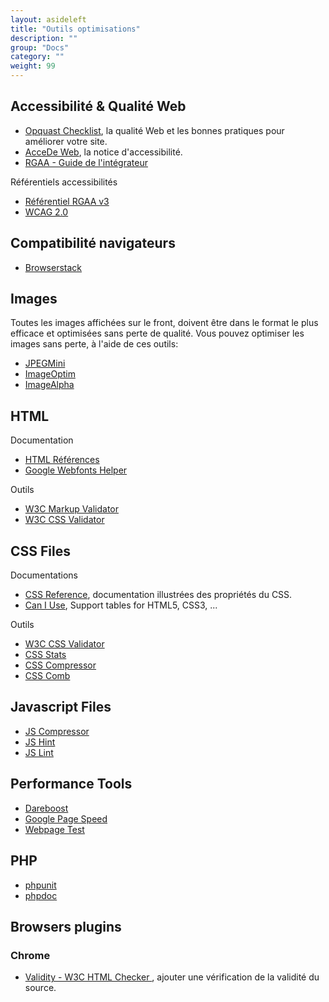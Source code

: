 ```yaml
---
layout: asideleft
title: "Outils optimisations"
description: ""
group: "Docs"
category: ""
weight: 99
---
```


## Accessibilité & Qualité Web

* [Opquast Checklist](https://www.opquast.com/qualite-web-opquast/), la qualité Web et les bonnes pratiques pour améliorer votre site.
* [AcceDe Web](https://www.accede-web.com/), la notice d'accessibilité.
* [RGAA - Guide de l'intégrateur](https://disic.github.io/guide-integrateur/)

Référentiels accessibilités

* [Référentiel RGAA v3](https://references.modernisation.gouv.fr/rgaa-accessibilite/criteres.html)
* [WCAG 2.0](https://www.w3.org/Translations/NOTE-UNDERSTANDING-WCAG20-fr/)

## Compatibilité navigateurs

* [Browserstack](https://browserstack.com/start)

## Images

Toutes les images affichées sur le front, doivent être dans le format le plus efficace et optimisées sans perte de qualité. Vous pouvez optimiser les images sans perte, à l'aide de ces outils:

* [JPEGMini](http://www.jpegmini.com/)
* [ImageOptim](https://imageoptim.com/)
* [ImageAlpha](http://pngmini.com/)

## HTML

Documentation

* [HTML Références](http://htmlreference.io/)
* [Google Webfonts Helper](https://google-webfonts-helper.herokuapp.com/fonts)

Outils

* [W3C Markup Validator](https://validator.w3.org/)
* [W3C CSS Validator](https://jigsaw.w3.org/css-validator/)

## CSS Files

Documentations

* [CSS Reference](http://cssreference.io/), documentation illustrées des propriétés du CSS.
* [Can I Use](https://caniuse.com/), Support tables for HTML5, CSS3, ...

Outils

* [W3C CSS Validator](https://jigsaw.w3.org/css-validator/)
* [CSS Stats](http://cssstats.com/)
* [CSS Compressor](https://csscompressor.com/)
* [CSS Comb](http://csscomb.com/online/)

## Javascript Files

* [JS Compressor](https://jscompressor.com/)
* [JS Hint](http://jshint.com/)
* [JS Lint](http://jslint.com/)

## Performance Tools

* [Dareboost](https://www.dareboost.com/fr/home)
* [Google Page Speed](https://developers.google.com/speed/pagespeed/)
* [Webpage Test](https://www.webpagetest.org/)

## PHP

* [phpunit](https://phpunit.de/)
* [phpdoc](https://www.phpdoc.org/)

## Browsers plugins

### Chrome

* [Validity - W3C HTML Checker ](https://chrome.google.com/webstore/detail/validity/bbicmjjbohdfglopkidebfccilipgeif), ajouter une vérification de la validité du source.
